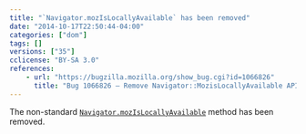 ```yaml
---
title: "`Navigator.mozIsLocallyAvailable` has been removed"
date: "2014-10-17T22:50:44-04:00"
categories: ["dom"]
tags: []
versions: ["35"]
cclicense: "BY-SA 3.0"
references:
    - url: "https://bugzilla.mozilla.org/show_bug.cgi?id=1066826"
      title: "Bug 1066826 – Remove Navigator::MozisLocallyAvailable API"
---
```

The non-standard [`Navigator.mozIsLocallyAvailable`](https://developer.mozilla.org/docs/Web/API/Navigator.mozIsLocallyAvailable) method has been removed.
